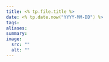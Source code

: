 ```yaml
---
title: <% tp.file.title %>
date: <% tp.date.now("YYYY-MM-DD") %>
tags: 
aliases: 
summary: 
image:
  src: ""
  alt: ""
---
```

